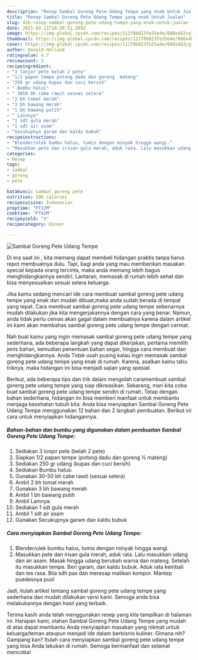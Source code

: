 ```yaml
---
description: "Resep Sambal Goreng Pete Udang Tempe yang enak Untuk Jualan"
title: "Resep Sambal Goreng Pete Udang Tempe yang enak Untuk Jualan"
slug: 416-resep-sambal-goreng-pete-udang-tempe-yang-enak-untuk-jualan
date: 2021-03-11T18:30:51.209Z
image: https://img-global.cpcdn.com/recipes/111f8b823fe25e4e/680x482cq70/sambal-goreng-pete-udang-tempe-foto-resep-utama.jpg
thumbnail: https://img-global.cpcdn.com/recipes/111f8b823fe25e4e/680x482cq70/sambal-goreng-pete-udang-tempe-foto-resep-utama.jpg
cover: https://img-global.cpcdn.com/recipes/111f8b823fe25e4e/680x482cq70/sambal-goreng-pete-udang-tempe-foto-resep-utama.jpg
author: Donald Holland
ratingvalue: 4.7
reviewcount: 3
recipeingredient:
- "3 lonjor pete belah 2 pete"
- "1/2 papan tempe potong dadu dan goreng  mateng"
- "250 gr udang kupas dan cuci bersih"
- " Bumbu halus"
- " 3050 bh cabe rawit sesuai selera"
- "2 bh tomat merah"
- "3 bh bawang merah"
- "1 bh bawang putih"
- " Lainnya"
- "1 sdt gula merah"
- "1 sdt air asam"
- "Secukupnya garam dan kaldu bubuk"
recipeinstructions:
- "Blender/ulek bumbu halus, tumis dengan minyak hingga wangi."
- "Masukkan pete dan irisan gula merah, aduk rata. Lalu masukkan udang dan air asam. Masak hingga udang berubah warna dan mateng. Setelah itu masukkan tempe. Beri garam, dan kaldu bubuk. Aduk rata kembali dan tes rasa. Bila sdh pas dan meresap matikan kompor. Mantep puedesnya puol"
categories:
- Resep
tags:
- sambal
- goreng
- pete

katakunci: sambal goreng pete 
nutrition: 296 calories
recipecuisine: Indonesian
preptime: "PT12M"
cooktime: "PT42M"
recipeyield: "3"
recipecategory: Dinner

---
```



![Sambal Goreng Pete Udang Tempe](https://img-global.cpcdn.com/recipes/111f8b823fe25e4e/680x482cq70/sambal-goreng-pete-udang-tempe-foto-resep-utama.jpg)

Di era  saat ini , kita memang dapat membeli hidangan praktis tanpa harus repot membuatnya dulu. Tapi, bagi anda yang mau memberikan masakan special kepada orang tercinta, maka anda memang lebih bagus menghidangkannya sendiri. Lantaran, memasak di rumah lebih sehat dan bisa menyesuaikan sesuai selera keluarga.

Jika kamu sedang mencari ide cara membuat sambal goreng pete udang tempe yang enak dan mudah dibuat,maka anda sudah berada di tempat yang tepat. Cara membuat sambal goreng pete udang tempe  sebenarnya mudah dilakukan jika kita mengerjakannya dengan cara yang benar. Namun, anda tidak perlu cemas akan gagal dalam membuatnya 
karena dalam artikel ini kami akan membahas sambal goreng pete udang tempe dengan cermat.  



Nah buat kamu yang ingin memasak sambal goreng pete udang tempe yang sederhana, ada beberapa langkah yang dapat dikerjakan, pertama memilih jenis bahan, kemudian penentuan bahan segar, hingga cara membuat dan menghidangkannya. Anda Tidak usah pusing kalau ingin memasak sambal goreng pete udang tempe yang enak di rumah. Karena, asalkan kamu  tahu triknya, maka hidangan ini bisa menjadi sajian yang spesial.

Berikut, ada beberapa tips dan trik dalam mengolah caramembuat sambal goreng pete udang tempe yang siap dikreasikan. Sekarang, mari kita coba buat sambal goreng pete udang tempe sendiri di rumah. Tetap dengan bahan sederhana, hidangan ini bisa memberi manfaat untuk membantu menjaga kesehatan tubuh kita. Anda bisa menyiapkan Sambal Goreng Pete Udang Tempe menggunakan 12 bahan dan 2 langkah pembuatan. Berikut ini cara untuk menyiapkan hidangannya.

<!--inarticleads1-->

##### Bahan-bahan dan bumbu yang digunakan dalam pembuatan Sambal Goreng Pete Udang Tempe:

1. Sediakan 3 lonjor pete (belah 2 pete)
1. Siapkan 1/2 papan tempe (potong dadu dan goreng ½ mateng)
1. Sediakan 250 gr udang (kupas dan cuci bersih)
1. Sediakan  Bumbu halus:
1. Gunakan  30-50 bh cabe rawit (sesuai selera)
1. Ambil 2 bh tomat merah
1. Gunakan 3 bh bawang merah
1. Ambil 1 bh bawang putih
1. Ambil  Lainnya:
1. Sediakan 1 sdt gula merah
1. Ambil 1 sdt air asam
1. Gunakan Secukupnya garam dan kaldu bubuk




<!--inarticleads2-->

##### Cara menyiapkan Sambal Goreng Pete Udang Tempe:

1. Blender/ulek bumbu halus, tumis dengan minyak hingga wangi.
1. Masukkan pete dan irisan gula merah, aduk rata. Lalu masukkan udang dan air asam. Masak hingga udang berubah warna dan mateng. Setelah itu masukkan tempe. Beri garam, dan kaldu bubuk. Aduk rata kembali dan tes rasa. Bila sdh pas dan meresap matikan kompor. Mantep puedesnya puol




Jadi, itulah artikel tentang  sambal goreng pete udang tempe  yang sederhana dan mudah dilakukan versi kami. Semoga anda bisa melakukannya dengan hasil yang terbaik. 

Terima kasih anda telah menggunakan resep yang kita tampilkan di halaman ini. Harapan kami, olahan  Sambal Goreng Pete Udang Tempe yang mudah di atas dapat membantu Anda menyiapkan masakan yang nikmat untuk keluarga/teman ataupun menjadi ide dalam berbisnis kuliner. Gimana nih? Gampang kan? Itulah cara menyiapkan sambal goreng pete udang tempe yang bisa Anda lakukan di rumah. Semoga bermanfaat dan selamat mencoba!

